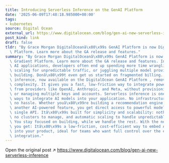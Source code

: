 ```yaml
---
title: Introducing Serverless Inference on the GenAI Platform
date: '2025-06-09T17:48:18.985000+00:00'
tags:
- kubernetes
source: Digital Ocean
external_url: https://www.digitalocean.com/blog/gen-ai-new-serverless-inference
post_kind: link
draft: false
tldr: "By Grace Morgan DigitalOceanâ\x80\x99s GenAI Platform is now DigitalOcean Gradient\
  \ Platform. Learn more about the GA release and features."
summary: "By Grace Morgan DigitalOceanâ\x80\x99s GenAI Platform is now DigitalOcean\
  \ Gradient Platform. Learn more about the GA release and features. In order to scale\
  \ AI applications, developers often end up spending more time wrangling infrastructure,\
  \ scaling for unpredictable traffic, or juggling multiple model providers than actually\
  \ building. Donâ\x80\x99t even get us started on fragmented billing. Serverless\
  \ inference, now available on the DigitalOcean GenAI Platform , removes all of that\
  \ complexity. It gives you a fast, low-friction way to integrate powerful models\
  \ from providers like OpenAI, Anthropic, and Meta, without provisioning infrastructure\
  \ or managing multiple keys and accounts. Serverless inference is one of the simplest\
  \ ways to integrate AI models into your application. No infrastructure, no setup,\
  \ no hassle. Whether youâ\x80\x99re building a recommendation engine, chatbot, or\
  \ another AI-powered feature, you get direct access to powerful models through a\
  \ single API. Itâ\x80\x99s built for simplicity and scalability: nothing to provision,\
  \ no clusters to manage, and automatic scaling to handle unpredictable workloads.\
  \ You stay focused on building, while we handle the rest. With the newest feature,\
  \ you get: Itâ\x80\x99s a low-friction, cost-efficient way to embed AI features\
  \ into your product, ideal for teams who want full control over the experience and\
  \ integration."
---
```

Open the original post ↗ https://www.digitalocean.com/blog/gen-ai-new-serverless-inference
